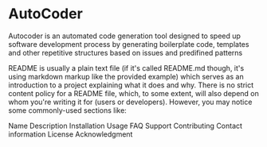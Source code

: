 # AutoCoder
Autocoder is an automated code generation tool designed to speed up software development process by generating boilerplate code, templates and other repetitive structures based on issues and predifined patterns

README is usually a plain text file (if it's called README.md though, it's using markdown markup like the provided example) which serves as an introduction to a project explaining what it does and why. There is no strict content policy for a README file, which, to some extent, will also depend on whom you're writing it for (users or developers). However, you may notice some commonly-used sections like:

Name
Description
Installation
Usage
FAQ
Support
Contributing
Contact information
License
Acknowledgment
